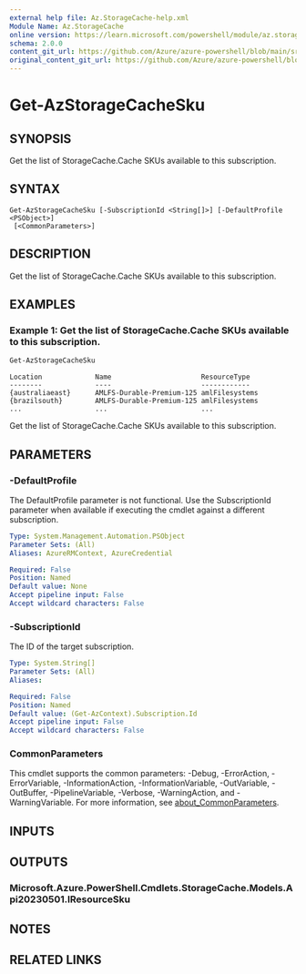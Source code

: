 ```yaml
---
external help file: Az.StorageCache-help.xml
Module Name: Az.StorageCache
online version: https://learn.microsoft.com/powershell/module/az.storagecache/get-azstoragecachesku
schema: 2.0.0
content_git_url: https://github.com/Azure/azure-powershell/blob/main/src/StorageCache/StorageCache/help/Get-AzStorageCacheSku.md
original_content_git_url: https://github.com/Azure/azure-powershell/blob/main/src/StorageCache/StorageCache/help/Get-AzStorageCacheSku.md
---
```


# Get-AzStorageCacheSku

## SYNOPSIS
Get the list of StorageCache.Cache SKUs available to this subscription.

## SYNTAX

```
Get-AzStorageCacheSku [-SubscriptionId <String[]>] [-DefaultProfile <PSObject>]
 [<CommonParameters>]
```

## DESCRIPTION
Get the list of StorageCache.Cache SKUs available to this subscription.

## EXAMPLES

### Example 1: Get the list of StorageCache.Cache SKUs available to this subscription.
```powershell
Get-AzStorageCacheSku
```

```output
Location             Name                      ResourceType
--------             ----                      ------------
{australiaeast}      AMLFS-Durable-Premium-125 amlFilesystems
{brazilsouth}        AMLFS-Durable-Premium-125 amlFilesystems
...                  ...                       ...
```

Get the list of StorageCache.Cache SKUs available to this subscription.

## PARAMETERS

### -DefaultProfile
The DefaultProfile parameter is not functional.
Use the SubscriptionId parameter when available if executing the cmdlet against a different subscription.

```yaml
Type: System.Management.Automation.PSObject
Parameter Sets: (All)
Aliases: AzureRMContext, AzureCredential

Required: False
Position: Named
Default value: None
Accept pipeline input: False
Accept wildcard characters: False
```

### -SubscriptionId
The ID of the target subscription.

```yaml
Type: System.String[]
Parameter Sets: (All)
Aliases:

Required: False
Position: Named
Default value: (Get-AzContext).Subscription.Id
Accept pipeline input: False
Accept wildcard characters: False
```

### CommonParameters
This cmdlet supports the common parameters: -Debug, -ErrorAction, -ErrorVariable, -InformationAction, -InformationVariable, -OutVariable, -OutBuffer, -PipelineVariable, -Verbose, -WarningAction, and -WarningVariable. For more information, see [about_CommonParameters](http://go.microsoft.com/fwlink/?LinkID=113216).

## INPUTS

## OUTPUTS

### Microsoft.Azure.PowerShell.Cmdlets.StorageCache.Models.Api20230501.IResourceSku

## NOTES

## RELATED LINKS

